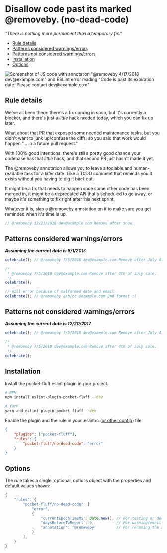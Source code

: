 Disallow code past its marked @removeby.  (no-dead-code)
=====================================================

_"There is nothing more permanent than a temporary fix."_

- [Rule details](#rule-details)
- [Patterns considered warnings/errors](#patterns-considered-warningserrors)
- [Patterns not considered warnings/errors](#patterns-not-considered-warningserrors)
- [Installation](#installation)
- [Options](#options)


![Screenshot of JS code with annotation "@removeby 4/17/2018 dev@example.com" and ESLint error reading "Code is past its expiration date. Please contact dev@example.com"](https://i.imgur.com/hUUI5CO.png)

## Rule details
We've all been there: there's a fix coming in soon, but it's currently a blocker, and there's just a _little_ hack needed today, which you can fix up later. 

What about that PR that exposed some needed maintenance tasks, but you didn't want to junk up/confuse the diffs, so you said that work would happen "... in a future pull request."

With 100% good intentions, there's still a pretty good chance your codebase has that _little_ hack, and that second PR just hasn't made it yet.

The @removeby annotation allows you to leave a toolable and human-readable task for a later date. Like a TODO comment that reminds you it exists without you having to dig it back out.

It might be a fix that needs to happen once some other code has been merged in, it might be a deprecated API that's scheduled to go away, or maybe it's something to fix right after this next sprint.

Whatever it is, slap a @removeby annotation on it to make sure you get reminded when it's time is up.

```js
// @removeby 12/21/2018 dev@example.com Remove after snow.
```

## Patterns considered warnings/errors
_**Assuming the current date is 8/1/2018.**_
```js
celebrate(); // @removeby 7/5/2018 dev@example.com Remove after July 4th sale.
```
```js
/*
 * @removeby 7/5/2018 dev@example.com Remove after 4th of July sale. 
 */
celebrate();
```

```js
// Will error because of malformed date and email.
celebrate(); // @removeby a/b/cc @example.com Bad format :(
```

## Patterns not considered warnings/errors
_**Assuming the current date is 12/20/2017.**_
```js
celebrate(); // @removeby 7/5/2018 dev@example.com Remove after July 4th sale.
```
```js
/*
 * @removeby 7/5/2018 dev@example.com Remove after 4th of July sale. 
 */
celebrate();
```

## Installation
Install the pocket-fluff eslint plugin in your project.
```bash
# NPM
npm install eslint-plugin-pocket-fluff --dev

# Yarn
yarn add eslint-plugin-pocket-fluff --dev
```
Enable the plugin and the rule in your .eslintrc ([or other config](https://eslint.org/docs/user-guide/configuring)) file.
```json
{
    "plugins": ["pocket-fluff"],
    "rules": {
        "pocket-fluff/no-dead-code": "error"
    }
}
```

## Options
The rule takes a single, optional, options object with the properties and default values shown:

```js
{
    "rules": {
        "pocket-fluff/no-dead-code": [
            "error", 
            {
                "currentEpochTimeMS": Date.now(), // For testing or decoupling from system time. 
                "daysBeforeToReport": 0,          // For warning/email pass X days before removeby.
                "annotation": '@removeby'         // For renaming the annotation. String form of regex match.
            }
        ],
    }
}
```
